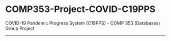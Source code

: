 # COMP353-Project-COVID-C19PPS
 COVID-19 Pandemic Progress System (C19PPS) - COMP 353 (Databases) Group Project

--------------------------------------------------------------------------------
